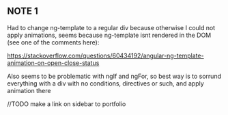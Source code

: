 ## NOTE 1

Had to change ng-template to a regular div because otherwise I could not apply animations, seems because ng-template isnt rendered in the DOM (see one of the comments here):

https://stackoverflow.com/questions/60434192/angular-ng-template-animation-on-open-close-status

Also seems to be problematic with ngIf and ngFor, so best way is to sorrund everything with a div with no conditions, directives or such, and apply animation there

//TODO make a link on sidebar to portfolio

